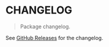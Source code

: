 # CHANGELOG

> Package changelog.

See [GitHub Releases](https://github.com/stdlib-js/stats-base-dists-kumaraswamy-median/releases) for the changelog.